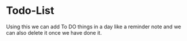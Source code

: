 # Todo-List
Using this we can add To DO things in a day like a reminder note and we can also delete it once we have done it.
